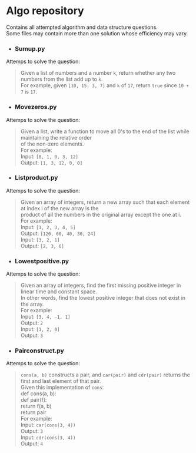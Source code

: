 # Algo repository    
Contains all attempted algorithm and data structure questions.  
Some files may contain more than one solution whose efficiency may vary.   

- ### Sumup.py    
Attemps to solve the question:
> Given a list of numbers and a number `k`, return whether any two numbers from the list add up to `k`.   
> For example, given `[10, 15, 3, 7]` and `k` of `17`, return `true` since `10 + 7` is `17`.    

- ### Movezeros.py    
Attemps to solve the question:    
> Given a list, write a function to move all 0's to the end of the list while maintaining the relative order    
> of the non-zero elements.      
For example:    
> Input: `[0, 1, 0, 3, 12]`    
> Output: `[1, 3, 12, 0, 0]`     

- ### Listproduct.py    
Attemps to solve the question:    
> Given an array of integers, return a new array such that each element at index i of the new array is the  
> product of all the numbers in the original array except the one at i.   
For example:    
> Input: `[1, 2, 3, 4, 5]`    
> Output: `[120, 60, 40, 30, 24]`    
> Input: `[3, 2, 1]`    
> Output: `[2, 3, 6]`    

- ### Lowestpositive.py    
Attemps to solve the question:    
> Given an array of integers, find the first missing positive integer in linear time and constant space.    
> In other words, find the lowest positive integer that does not exist in the array.   
For example:    
> Input: `[3, 4, -1, 1]`    
> Output: `2`    
> Input: `[1, 2, 0]`    
> Output: `3`    

- ### Pairconstruct.py    
Attemps to solve the question:    
> `cons(a, b)` constructs a pair, and `car(pair)` and `cdr(pair)` returns the first and last element of that pair.    
> Given this implementation of `cons`:     
    def cons(a, b):     
        def pair(f):     
           return f(a, b)    
        return pair     
For example:    
> Input: `car(cons(3, 4))`    
> Output: `3`    
> Input: `cdr(cons(3, 4))`    
> Output: `4`    